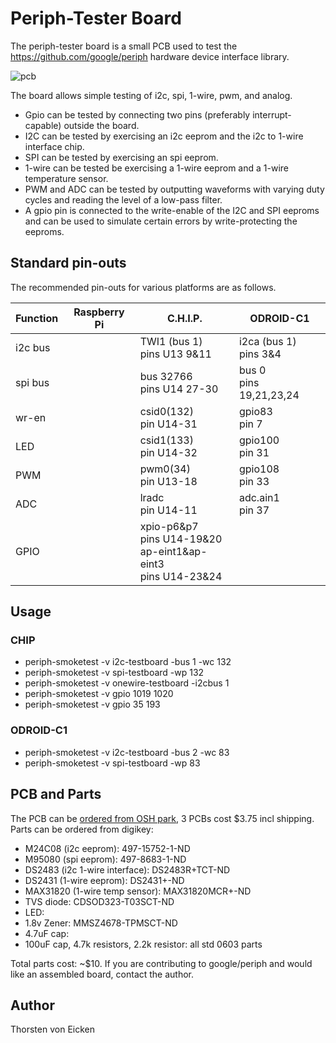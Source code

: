 Periph-Tester Board
===================

The periph-tester board is a small PCB used to test the https://github.com/google/periph
hardware device interface library.

![pcb](https://644db4de3505c40a0444-327723bce298e3ff5813fb42baeefbaa.ssl.cf1.rackcdn.com/e0db759f008a1230f58606541e16706f.png)

The board allows simple testing of i2c, spi, 1-wire, pwm, and analog.
- Gpio can be tested by connecting two pins (preferably interrupt-capable) outside the board.
- I2C can be tested by exercising an i2c eeprom and the i2c to 1-wire interface chip.
- SPI can be tested by exercising an spi eeprom.
- 1-wire can be tested be exercising a 1-wire eeprom and a 1-wire temperature sensor.
- PWM and ADC can be tested by outputting waveforms with varying duty cycles and reading the level of a low-pass filter.
- A gpio pin is connected to the write-enable of the I2C and SPI eeproms and can be used to
  simulate certain errors by write-protecting the eeproms.

Standard pin-outs
-----------------
The recommended pin-outs for various platforms are as follows.

| Function | Raspberry Pi | C.H.I.P.                      | ODROID-C1                 |
| -------- | ------------ | ----------------------------- | ------------------------- |
| i2c bus  |              | TWI1 (bus 1)<br>pins U13 9&11 | i2ca (bus 1)<br>pins 3&4  |
| spi bus  |              | bus 32766<br>pins U14 27-30   | bus 0<br>pins 19,21,23,24 |
| wr-en    |              | csid0(132)<br>pin U14-31      | gpio83<br>pin 7           |
| LED      |              | csid1(133)<br>pin U14-32      | gpio100<br>pin 31         |
| PWM      |              | pwm0(34)<br>pin U13-18        | gpio108<br>pin 33         |
| ADC      |              | lradc<br>pin U14-11           | adc.ain1<br>pin 37        |
| GPIO     |              | xpio-p6&p7<br>pins U14-19&20<br>ap-eint1&ap-eint3<br>pins U14-23&24 |                           |

Usage
-----

### CHIP
- periph-smoketest -v i2c-testboard -bus 1 -wc 132
- periph-smoketest -v spi-testboard -wp 132
- periph-smoketest -v onewire-testboard -i2cbus 1
- periph-smoketest -v gpio 1019 1020
- periph-smoketest -v gpio 35 193

### ODROID-C1
- periph-smoketest -v i2c-testboard -bus 2 -wc 83
- periph-smoketest -v spi-testboard -wp 83

PCB and Parts
-------------
The PCB can be [ordered from OSH park](https://oshpark.com/shared_projects/Lhlb9MeB),
3 PCBs cost $3.75 incl shipping.
Parts can be ordered from digikey:
- M24C08 (i2c eeprom): 497-15752-1-ND
- M95080 (spi eeprom): 497-8683-1-ND
- DS2483 (i2c 1-wire interface): DS2483R+TCT-ND
- DS2431 (1-wire eeprom): DS2431+-ND
- MAX31820 (1-wire temp sensor): MAX31820MCR+-ND
- TVS diode: CDSOD323-T03SCT-ND
- LED:
- 1.8v Zener: MMSZ4678-TPMSCT-ND
- 4.7uF cap:
- 100uF cap, 4.7k resistors, 2.2k resistor: all std 0603 parts

Total parts cost: ~$10.
If you are contributing to google/periph and would like
an assembled board, contact the author.


Author
------
Thorsten von Eicken
